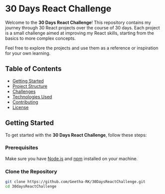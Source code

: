 # 30 Days React Challenge

Welcome to the **30 Days React Challenge**! This repository contains my journey through 30 React projects over the course of 30 days. Each project is a small challenge aimed at improving my React skills, starting from the basics to more complex concepts.

Feel free to explore the projects and use them as a reference or inspiration for your own learning.

## Table of Contents

- [Getting Started](#getting-started)
- [Project Structure](#project-structure)
- [Challenges](#challenges)
- [Technologies Used](#technologies-used)
- [Contributing](#contributing)
- [License](#license)

## Getting Started

To get started with the **30 Days React Challenge**, follow these steps:

### Prerequisites

Make sure you have [Node.js](https://nodejs.org/) and [npm](https://www.npmjs.com/) installed on your machine.

### Clone the Repository

```bash
git clone https://github.com/Geetha-RK/30DaysReactChallenge.git
cd 30daysReactChallenge
